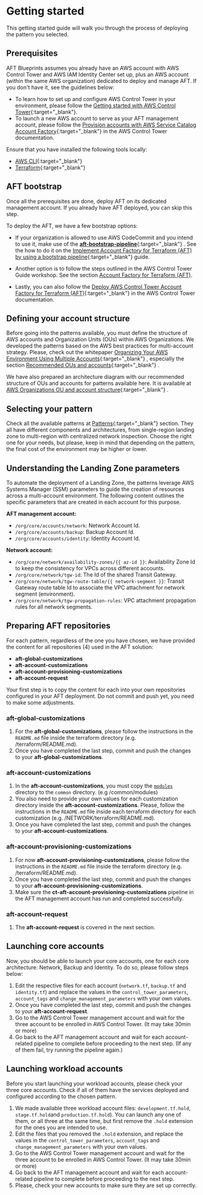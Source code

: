 # Getting started

This getting started guide will walk you through the process of deploying the pattern you selected.

## Prerequisites

AFT Blueprints assumes you already have an AWS account with AWS Control Tower and AWS IAM Identity Center set up, plus an AWS account (within the same AWS organization) dedicated to deploy and manage AFT. If you don't have it, see the guidelines below:

- To learn how to set up and configure AWS Control Tower in your environment, please follow the [Getting started with AWS Control Tower](https://docs.aws.amazon.com/controltower/latest/userguide/getting-started-with-control-tower.html){:target="_blank"}.
- To launch a new AWS account to serve as your AFT management account, please follow the [Provision accounts with AWS Service Catalog Account Factory](https://docs.aws.amazon.com/controltower/latest/userguide/provision-as-end-user.html){:target="_blank"} in the AWS Control Tower documentation.

Ensure that you have installed the following tools locally:

- [AWS CLI](https://docs.aws.amazon.com/cli/latest/userguide/install-cliv2.html){:target="_blank"}
- [Terraform](https://learn.hashicorp.com/tutorials/terraform/install-cli){:target="_blank"}

## AFT bootstrap

Once all the prerequisites are done, deploy AFT on its dedicated management account. If you already have AFT deployed, you can skip this step.

To deploy the AFT, we have a few bootstrap options:

- If your organization is allowed to use AWS CodeCommit and you intend to use it, make use of the [**aft-bootstrap-pipeline**](https://github.com/aws-samples/aft-bootstrap-pipeline){:target="_blank"} . See the how to do it on the [Implement Account Factory for Terraform (AFT) by using a bootstrap pipeline](https://docs.aws.amazon.com/prescriptive-guidance/latest/patterns/implement-account-factory-for-terraform-aft-by-using-a-bootstrap-pipeline.html){:target="_blank"}  guide.

- Another option is to follow the steps outlined in the AWS Control Tower Guide workshop. See the section [Account Factory for Terraform (AFT)](https://catalog.workshops.aws/control-tower/en-US/customization/aft/deploy).

- Lastly, you can also follow the [Deploy AWS Control Tower Account Factory for Terraform (AFT)](https://docs.aws.amazon.com/controltower/latest/userguide/aft-getting-started.html){:target="_blank"}  in the AWS Control Tower documentation.

## Defining your account structure

Before going into the patterns available, you must define the structure of AWS accounts and Organization Units (OUs) within AWS Organizations. We developed the patterns based on the AWS best practices for multi-account strategy. Please, check out the whitepaper [Organizing Your AWS Environment Using Multiple Accounts](https://docs.aws.amazon.com/whitepapers/latest/organizing-your-aws-environment/organizing-your-aws-environment.html){:target="_blank"} , especially the section [Recommended OUs and accounts](https://docs.aws.amazon.com/whitepapers/latest/organizing-your-aws-environment/recommended-ous-and-accounts.html){:target="_blank"} .

We have also prepared an architecture diagram with our recommended structure of OUs and accounts for patterns available here. It is available at [AWS Organizations OU and account structure](./architectures/account-structure.md){:target="_blank"} .

## Selecting your pattern

Check all the available patterns at [Patterns](./patterns.md){:target="_blank"} section. They all have different components and architectures, from single-region landing zone to multi-region with centralized network inspection. Choose the right one for your needs, but please, keep in mind that depending on the pattern, the final cost of the environment may be higher or lower.

## Understanding the Landing Zone parameters

To automate the deployment of a Landing Zone, the patterns leverage AWS Systems Manager (SSM) parameters to guide the creation of resources across a multi-account environment. The following content outlines the specific parameters that are created in each account for this purpose.

**AFT management account:**

- `/org/core/accounts/network`:  Network Account Id.
- `/org/core/accounts/backup`: Backup Account Id.
- `/org/core/accounts/identity`: Identity Account Id.

**Network account:**

- `/org/core/network/availability-zones/{{ az-id }}`: Availability Zone Id to keep the consistency for VPCs across different accounts.
- `/org/core/network/tgw-id`: The Id of the shared Transit Gateway.
- `/org/core/network/tgw-route-table/{{ network-segment }}`: Transit Gateway route table Id to associate the VPC attachment for network segment (environment).
- `/org/core/network/tgw-propagation-rules`:  VPC attachment propagation rules for all network segments.

## Preparing AFT repositories

For each pattern, regardless of the one you have chosen, we have provided the content for all repositories (4) used in the AFT solution:

- **aft-global-customizations**
- **aft-account-customizations**
- **aft-account-provisioning-customizations**
- **aft-account-request**

Your first step is to copy the content for each into your own repositories configured in your AFT deployment. Do not commit and push yet, you need to make some adjustments.

### **aft-global-customizations**

1. For the **aft-global-customizations**, please follow the instructions in the `README.md` file inside the terraform directory (e.g. /terraform/README.md).
2. Once you have completed the last step, commit and push the changes to your **aft-global-customizations**.

### **aft-account-customizations**

1. In the **aft-account-customizations**, you must copy the [`modules`](https://github.com/awslabs/aft-blueprints/tree/main/modules) directory to the `common` directory. (e.g /common/modules)
2. You also need to provide your own values for each customization directory inside the **aft-account-customizations**. Please, follow the instructions in the `README.md` file inside each terraform directory for each customization (e.g. /NETWORK/terraform/README.md).
3. Once you have completed the last step, commit and push the changes to your **aft-account-customizations**.

### **aft-account-provisioning-customizations**

1. For now **aft-account-provisioning-customizations**, please follow the instructions in the `README.md` file inside the terraform directory (e.g. /terraform/README.md).
2. Once you have completed the last step, commit and push the changes to your **aft-account-provisioning-customizations**.
3. Make sure the **ct-aft-account-provisioning-customizations** pipeline in the AFT management account has run and completed successfully.

### **aft-account-request**

1. The **aft-account-request** is covered in the next section.

## Launching core accounts

Now, you should be able to launch your core accounts, one for each core architecture: Network, Backup and Identity. To do so, please follow steps below:

1. Edit the respective files for each account (`network.tf`, `backup.tf` and `identity.tf`) and replace the values in the `control_tower_parameters`, `account_tags` and `change_management_parameters` with your own values.
2. Once you have completed the last step, commit and push the changes to your **aft-account-request**.
3. Go to the AWS Control Tower management account and wait for the three account to be enrolled in AWS Control Tower. (It may take 30min or more)
4. Go back to the AFT management account and wait for each account-related pipeline to complete before proceeding to the next step. (If any of them fail, try running the pipeline again.)

## Launching workload accounts

Before you start launching your workload accounts, please check your three core accounts. Check if all of them have the services deployed and configured according to the chosen pattern.

1. We made available three workload account files: `development.tf.hold`, `stage.tf.hold`and `production.tf.hold`). You can launch any one of them, or all three at the same time, but first remove the `.hold` extension for the ones you are intended to use.
2. Edit the files that you removed the `.hold` extension, and replace the values in the `control_tower_parameters`, `account_tags` and `change_management_parameters` with your own values.
3. Go to the AWS Control Tower management account and wait for the three account to be enrolled in AWS Control Tower. (It may take 30min or more)
4. Go back to the AFT management account and wait for each account-related pipeline to complete before proceeding to the next step.
5. Please, check your new accounts to make sure they are set up correctly.
